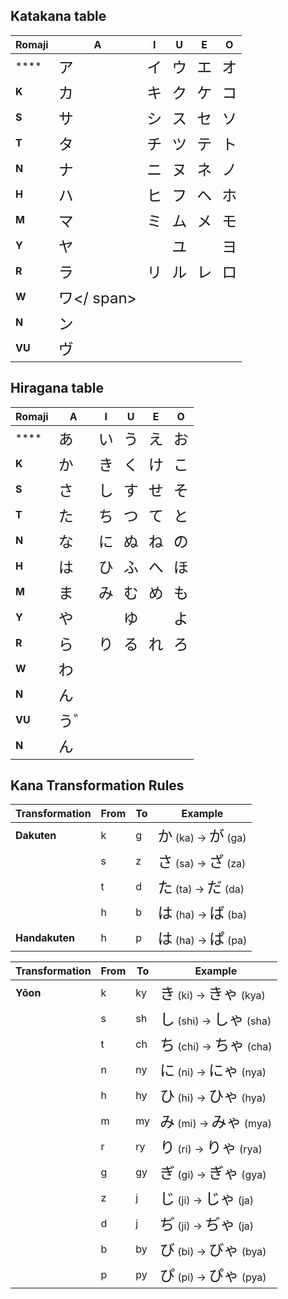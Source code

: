 ## Katakana table

| **Romaji** | **A**                                      | **I**                                     | **U**                                     | **E**                                     | **O**                                     |
| ---------- | ------------------------------------------ | ----------------------------------------- | ----------------------------------------- | ----------------------------------------- | ----------------------------------------- |
| \*\*\*\*   | <span style="font-size: 1.5em;">ア</span>  | <span style="font-size: 1.5em;">イ</span> | <span style="font-size: 1.5em;">ウ</span> | <span style="font-size: 1.5em;">エ</span> | <span style="font-size: 1.5em;">オ</span> |
| **K**      | <span style="font-size: 1.5em;">カ</span>  | <span style="font-size: 1.5em;">キ</span> | <span style="font-size: 1.5em;">ク</span> | <span style="font-size: 1.5em;">ケ</span> | <span style="font-size: 1.5em;">コ</span> |
| **S**      | <span style="font-size: 1.5em;">サ</span>  | <span style="font-size: 1.5em;">シ</span> | <span style="font-size: 1.5em;">ス</span> | <span style="font-size: 1.5em;">セ</span> | <span style="font-size: 1.5em;">ソ</span> |
| **T**      | <span style="font-size: 1.5em;">タ</span>  | <span style="font-size: 1.5em;">チ</span> | <span style="font-size: 1.5em;">ツ</span> | <span style="font-size: 1.5em;">テ</span> | <span style="font-size: 1.5em;">ト</span> |
| **N**      | <span style="font-size: 1.5em;">ナ</span>  | <span style="font-size: 1.5em;">ニ</span> | <span style="font-size: 1.5em;">ヌ</span> | <span style="font-size: 1.5em;">ネ</span> | <span style="font-size: 1.5em;">ノ</span> |
| **H**      | <span style="font-size: 1.5em;">ハ</span>  | <span style="font-size: 1.5em;">ヒ</span> | <span style="font-size: 1.5em;">フ</span> | <span style="font-size: 1.5em;">ヘ</span> | <span style="font-size: 1.5em;">ホ</span> |
| **M**      | <span style="font-size: 1.5em;">マ</span>  | <span style="font-size: 1.5em;">ミ</span> | <span style="font-size: 1.5em;">ム</span> | <span style="font-size: 1.5em;">メ</span> | <span style="font-size: 1.5em;">モ</span> |
| **Y**      | <span style="font-size: 1.5em;">ヤ</span>  |                                           | <span style="font-size: 1.5em;">ユ</span> |                                           | <span style="font-size: 1.5em;">ヨ</span> |
| **R**      | <span style="font-size: 1.5em;">ラ</span>  | <span style="font-size: 1.5em;">リ</span> | <span style="font-size: 1.5em;">ル</span> | <span style="font-size: 1.5em;">レ</span> | <span style="font-size: 1.5em;">ロ</span> |
| **W**      | <span style="font-size: 1.5em;">ワ</ span> |                                           |                                           |                                           |                                           |
| **N**      | <span style="font-size: 1.5em;">ン</span>  |                                           |                                           |                                           |                                           |
| **VU**     | <span style="font-size: 1.5em;">ヴ</span>  |                                           |                                           |                                           |                                           |

## Hiragana table

| **Romaji** | **A**                                       | **I**                                     | **U**                                     | **E**                                     | **O**                                     |
| ---------- | ------------------------------------------- | ----------------------------------------- | ----------------------------------------- | ----------------------------------------- | ----------------------------------------- |
| \*\*\*\*   | <span style="font-size: 1.5em;">あ</span>   | <span style="font-size: 1.5em;">い</span> | <span style="font-size: 1.5em;">う</span> | <span style="font-size: 1.5em;">え</span> | <span style="font-size: 1.5em;">お</span> |
| **K**      | <span style="font-size: 1.5em;">か</span>   | <span style="font-size: 1.5em;">き</span> | <span style="font-size: 1.5em;">く</span> | <span style="font-size: 1.5em;">け</span> | <span style="font-size: 1.5em;">こ</span> |
| **S**      | <span style="font-size: 1.5em;">さ</span>   | <span style="font-size: 1.5em;">し</span> | <span style="font-size: 1.5em;">す</span> | <span style="font-size: 1.5em;">せ</span> | <span style="font-size: 1.5em;">そ</span> |
| **T**      | <span style="font-size: 1.5em;">た</span>   | <span style="font-size: 1.5em;">ち</span> | <span style="font-size: 1.5em;">つ</span> | <span style="font-size: 1.5em;">て</span> | <span style="font-size: 1.5em;">と</span> |
| **N**      | <span style="font-size: 1.5em;">な</span>   | <span style="font-size: 1.5em;">に</span> | <span style="font-size: 1.5em;">ぬ</span> | <span style="font-size: 1.5em;">ね</span> | <span style="font-size: 1.5em;">の</span> |
| **H**      | <span style="font-size: 1.5em;">は</span>   | <span style="font-size: 1.5em;">ひ</span> | <span style="font-size: 1.5em;">ふ</span> | <span style="font-size: 1.5em;">へ</span> | <span style="font-size: 1.5em;">ほ</span> |
| **M**      | <span style="font-size: 1.5em;">ま</span>   | <span style="font-size: 1.5em;">み</span> | <span style="font-size: 1.5em;">む</span> | <span style="font-size: 1.5em;">め</span> | <span style="font-size: 1.5em;">も</span> |
| **Y**      | <span style="font-size: 1.5em;">や</span>   |                                           | <span style="font-size: 1.5em;">ゆ</span> |                                           | <span style="font-size: 1.5em;">よ</span> |
| **R**      | <span style="font-size: 1.5em;">ら</span>   | <span style="font-size: 1.5em;">り</span> | <span style="font-size: 1.5em;">る</span> | <span style="font-size: 1.5em;">れ</span> | <span style="font-size: 1.5em;">ろ</span> |
| **W**      | <span style="font-size: 1.5em;">わ</span>   |                                           |                                           |                                           |                                           |
| **N**      | <span style="font-size: 1.5em;">ん</span>   |                                           |                                           |                                           |                                           |
| **VU**     | <span style="font-size: 1.5em;">う゛</span> |                                           |                                           |                                           |                                           |
| **N**      | <span style="font-size: 1.5em;">ん</span>   |                                           |                                           |                                           |                                           |

## Kana Transformation Rules

| **Transformation** | **From** | **To** | **Example**                                                                                     |
| ------------------ | -------- | ------ | ----------------------------------------------------------------------------------------------- |
| **Dakuten**        | k        | g      | <span style="font-size: 1.5em;">か</span> (ka) → <span style="font-size: 1.5em;">が</span> (ga) |
|                    | s        | z      | <span style="font-size: 1.5em;">さ</span> (sa) → <span style="font-size: 1.5em;">ざ</span> (za) |
|                    | t        | d      | <span style="font-size: 1.5em;">た</span> (ta) → <span style="font-size: 1.5em;">だ</span> (da) |
|                    | h        | b      | <span style="font-size: 1.5em;">は</span> (ha) → <span style="font-size: 1.5em;">ば</span> (ba) |
| **Handakuten**     | h        | p      | <span style="font-size: 1.5em;">は</span> (ha) → <span style="font-size: 1.5em;">ぱ</span> (pa) |

| **Transformation** | **From** | **To** | **Example**                                                                                         |
| ------------------ | -------- | ------ | --------------------------------------------------------------------------------------------------- |
| **Yōon**           | k        | ky     | <span style="font-size: 1.5em;">き</span> (ki) → <span style="font-size: 1.5em;">きゃ</span> (kya)  |
|                    | s        | sh     | <span style="font-size: 1.5em;">し</span> (shi) → <span style="font-size: 1.5em;">しゃ</span> (sha) |
|                    | t        | ch     | <span style="font-size: 1.5em;">ち</span> (chi) → <span style="font-size: 1.5em;">ちゃ</span> (cha) |
|                    | n        | ny     | <span style="font-size: 1.5em;">に</span> (ni) → <span style="font-size: 1.5em;">にゃ</span> (nya)  |
|                    | h        | hy     | <span style="font-size: 1.5em;">ひ</span> (hi) → <span style="font-size: 1.5em;">ひゃ</span> (hya)  |
|                    | m        | my     | <span style="font-size: 1.5em;">み</span> (mi) → <span style="font-size: 1.5em;">みゃ</span> (mya)  |
|                    | r        | ry     | <span style="font-size: 1.5em;">り</span> (ri) → <span style="font-size: 1.5em;">りゃ</span> (rya)  |
|                    | g        | gy     | <span style="font-size: 1.5em;">ぎ</span> (gi) → <span style="font-size: 1.5em;">ぎゃ</span> (gya)  |
|                    | z        | j      | <span style="font-size: 1.5em;">じ</span> (ji) → <span style="font-size: 1.5em;">じゃ</span> (ja)   |
|                    | d        | j      | <span style="font-size: 1.5em;">ぢ</span> (ji) → <span style="font-size: 1.5em;">ぢゃ</span> (ja)   |
|                    | b        | by     | <span style="font-size: 1.5em;">び</span> (bi) → <span style="font-size: 1.5em;">びゃ</span> (bya)  |
|                    | p        | py     | <span style="font-size: 1.5em;">ぴ</span> (pi) → <span style="font-size: 1.5em;">ぴゃ</span> (pya)  |

